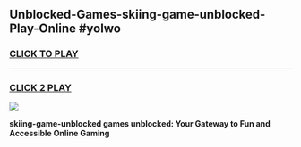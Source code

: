 
## Unblocked-Games-skiing-game-unblocked-Play-Online #yolwo
<h3>
<a href="https://news.freeplayer.one?title=skiing-game-unblocked&ref=3">CLICK TO PLAY</a></h3>
<hr>

<h3>
<a href="https://news.freeplayer.one?title=skiing-game-unblocked&ref=3">CLICK 2 PLAY</a>
  
</h3>

<a href="https://news.freeplayer.one?title=skiing-game-unblocked&ref=3"><img src="https://clearcache.store/games.png"></a>


**skiing-game-unblocked games unblocked: Your Gateway to Fun and Accessible Online Gaming**
